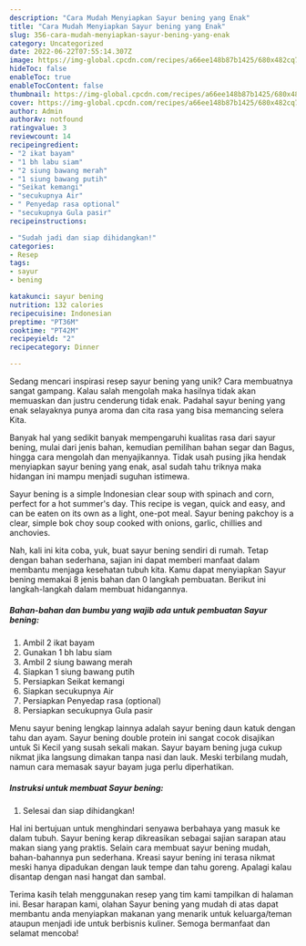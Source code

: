 ```yaml
---
description: "Cara Mudah Menyiapkan Sayur bening yang Enak"
title: "Cara Mudah Menyiapkan Sayur bening yang Enak"
slug: 356-cara-mudah-menyiapkan-sayur-bening-yang-enak
category: Uncategorized
date: 2022-06-22T07:55:14.307Z
image: https://img-global.cpcdn.com/recipes/a66ee148b87b1425/680x482cq70/sayur-bening-foto-resep-utama.jpg
hideToc: false
enableToc: true
enableTocContent: false
thumbnail: https://img-global.cpcdn.com/recipes/a66ee148b87b1425/680x482cq70/sayur-bening-foto-resep-utama.jpg
cover: https://img-global.cpcdn.com/recipes/a66ee148b87b1425/680x482cq70/sayur-bening-foto-resep-utama.jpg
author: Admin
authorAv: notfound
ratingvalue: 3
reviewcount: 14
recipeingredient:
- "2 ikat bayam"
- "1 bh labu siam"
- "2 siung bawang merah"
- "1 siung bawang putih"
- "Seikat kemangi"
- "secukupnya Air"
- " Penyedap rasa optional"
- "secukupnya Gula pasir"
recipeinstructions:

- "Sudah jadi dan siap dihidangkan!"
categories:
- Resep
tags:
- sayur
- bening

katakunci: sayur bening 
nutrition: 132 calories
recipecuisine: Indonesian
preptime: "PT36M"
cooktime: "PT42M"
recipeyield: "2"
recipecategory: Dinner

---
```





Sedang mencari inspirasi resep sayur bening yang unik? Cara membuatnya sangat gampang. Kalau salah mengolah maka hasilnya tidak akan memuaskan dan justru cenderung tidak enak. Padahal sayur bening yang enak selayaknya punya aroma dan cita rasa yang bisa memancing selera Kita.





Banyak hal yang sedikit banyak mempengaruhi kualitas rasa dari sayur bening, mulai dari jenis bahan, kemudian pemilihan bahan segar dan Bagus, hingga cara mengolah dan menyajikannya. Tidak usah pusing jika hendak menyiapkan sayur bening yang enak,      asal sudah tahu triknya maka hidangan ini mampu menjadi suguhan istimewa.














Sayur bening is a simple Indonesian clear soup with spinach and corn, perfect for a hot summer&#39;s day. This recipe is vegan, quick and easy, and can be eaten on its own as a light, one-pot meal. Sayur bening pakchoy is a clear, simple bok choy soup cooked with onions, garlic, chillies and anchovies.






Nah, kali ini kita coba, yuk, buat sayur bening sendiri di rumah. Tetap dengan bahan sederhana, sajian ini dapat memberi manfaat dalam membantu menjaga kesehatan tubuh kita. Kamu dapat menyiapkan Sayur bening memakai 8 jenis bahan dan 0 langkah pembuatan. Berikut ini langkah-langkah dalam membuat hidangannya.

<!--inarticleads1-->

##### Bahan-bahan dan bumbu yang wajib ada untuk pembuatan Sayur bening:

1. Ambil 2 ikat bayam
1. Gunakan 1 bh labu siam
1. Ambil 2 siung bawang merah
1. Siapkan 1 siung bawang putih
1. Persiapkan Seikat kemangi
1. Siapkan secukupnya Air
1. Persiapkan  Penyedap rasa (optional)
1. Persiapkan secukupnya Gula pasir


Menu sayur bening lengkap lainnya adalah sayur bening daun katuk dengan tahu dan ayam. Sayur bening double protein ini sangat cocok disajikan untuk Si Kecil yang susah sekali makan. Sayur bayam bening juga cukup nikmat jika langsung dimakan tanpa nasi dan lauk. Meski terbilang mudah, namun cara memasak sayur bayam juga perlu diperhatikan. 

<!--inarticleads2-->

##### Instruksi untuk membuat Sayur bening:


1. Selesai dan siap dihidangkan!

Hal ini bertujuan untuk menghindari senyawa berbahaya yang masuk ke dalam tubuh. Sayur bening kerap dikreasikan sebagai sajian sarapan atau makan siang yang praktis. Selain cara membuat sayur bening mudah, bahan-bahannya pun sederhana. Kreasi sayur bening ini terasa nikmat meski hanya dipadukan dengan lauk tempe dan tahu goreng. Apalagi kalau disantap dengan nasi hangat dan sambal. 

Terima kasih telah menggunakan resep yang tim kami tampilkan di halaman ini. Besar harapan kami, olahan Sayur bening yang mudah di atas dapat membantu anda menyiapkan makanan yang menarik untuk keluarga/teman ataupun menjadi ide untuk berbisnis kuliner. Semoga bermanfaat dan selamat mencoba!

